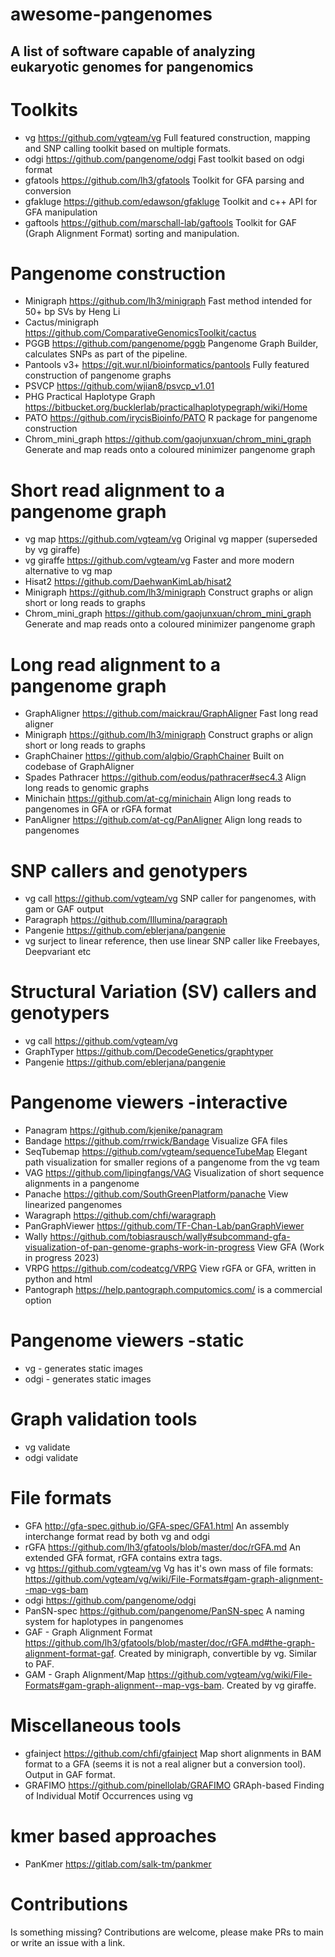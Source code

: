 # awesome-pangenomes
## A list of software capable of analyzing eukaryotic genomes for pangenomics 


# Toolkits

* vg https://github.com/vgteam/vg Full featured construction, mapping and SNP calling toolkit based on multiple formats.
* odgi https://github.com/pangenome/odgi Fast toolkit based on odgi format
* gfatools https://github.com/lh3/gfatools Toolkit for GFA parsing and conversion
* gfakluge https://github.com/edawson/gfakluge Toolkit and c++ API for GFA manipulation
* gaftools https://github.com/marschall-lab/gaftools Toolkit for GAF (Graph Alignment Format) sorting and manipulation.



# Pangenome construction

* Minigraph https://github.com/lh3/minigraph Fast method intended for 50+ bp SVs by Heng Li
* Cactus/minigraph https://github.com/ComparativeGenomicsToolkit/cactus 
* PGGB https://github.com/pangenome/pggb Pangenome Graph Builder, calculates SNPs as part of the pipeline.
* Pantools v3+ https://git.wur.nl/bioinformatics/pantools Fully featured construction of pangenome graphs
* PSVCP https://github.com/wjian8/psvcp_v1.01
* PHG Practical Haplotype Graph https://bitbucket.org/bucklerlab/practicalhaplotypegraph/wiki/Home
* PATO https://github.com/irycisBioinfo/PATO R package for pangenome construction
* Chrom_mini_graph https://github.com/gaojunxuan/chrom_mini_graph Generate and map reads onto a coloured minimizer pangenome graph


# Short read alignment to a pangenome graph

* vg map https://github.com/vgteam/vg Original vg mapper (superseded by vg giraffe)
* vg giraffe https://github.com/vgteam/vg Faster and more modern alternative to vg map
* Hisat2 https://github.com/DaehwanKimLab/hisat2
* Minigraph https://github.com/lh3/minigraph Construct graphs or align short or long reads to graphs
* Chrom_mini_graph https://github.com/gaojunxuan/chrom_mini_graph Generate and map reads onto a coloured minimizer pangenome graph



# Long read alignment to a pangenome graph

* GraphAligner https://github.com/maickrau/GraphAligner Fast long read aligner
* Minigraph https://github.com/lh3/minigraph Construct graphs or align short or long reads to graphs
* GraphChainer https://github.com/algbio/GraphChainer Built on codebase of GraphAligner
* Spades Pathracer https://github.com/eodus/pathracer#sec4.3 Align long reads to genomic graphs
* Minichain https://github.com/at-cg/minichain Align long reads to pangenomes in GFA or rGFA format
* PanAligner https://github.com/at-cg/PanAligner Align long reads to pangenomes



# SNP callers and genotypers

* vg call https://github.com/vgteam/vg SNP caller for pangenomes, with gam or GAF output
* Paragraph https://github.com/Illumina/paragraph
* Pangenie https://github.com/eblerjana/pangenie
* vg surject to linear reference, then use linear SNP caller like Freebayes, Deepvariant etc



# Structural Variation (SV) callers and genotypers

* vg call https://github.com/vgteam/vg
* GraphTyper https://github.com/DecodeGenetics/graphtyper 
* Pangenie https://github.com/eblerjana/pangenie



# Pangenome viewers -interactive

* Panagram https://github.com/kjenike/panagram 
* Bandage https://github.com/rrwick/Bandage Visualize GFA files
* SeqTubemap https://github.com/vgteam/sequenceTubeMap Elegant path visualization for smaller regions of a pangenome from the vg team
* VAG https://github.com/lipingfangs/VAG Visualization of short sequence alignments in a pangenome
* Panache https://github.com/SouthGreenPlatform/panache View linearized pangenomes
* Waragraph https://github.com/chfi/waragraph
* PanGraphViewer https://github.com/TF-Chan-Lab/panGraphViewer
* Wally https://github.com/tobiasrausch/wally#subcommand-gfa-visualization-of-pan-genome-graphs-work-in-progress View GFA (Work in progress 2023)
* VRPG https://github.com/codeatcg/VRPG View rGFA or GFA, written in python and html
* Pantograph https://help.pantograph.computomics.com/ is a commercial option

# Pangenome viewers -static

* vg - generates static images
* odgi - generates static images


# Graph validation tools

* vg validate
* odgi validate



# File formats

* GFA http://gfa-spec.github.io/GFA-spec/GFA1.html An assembly interchange format read by both vg and odgi
* rGFA https://github.com/lh3/gfatools/blob/master/doc/rGFA.md An extended GFA format, rGFA contains extra tags.
* vg https://github.com/vgteam/vg Vg has it's own mass of file formats: https://github.com/vgteam/vg/wiki/File-Formats#gam-graph-alignment--map-vgs-bam
* odgi https://github.com/pangenome/odgi
* PanSN-spec https://github.com/pangenome/PanSN-spec A naming system for haplotypes in pangenomes
* GAF - Graph Alignment Format https://github.com/lh3/gfatools/blob/master/doc/rGFA.md#the-graph-alignment-format-gaf. Created by minigraph, convertible by vg. Similar to PAF.
* GAM - Graph Alignment/Map https://github.com/vgteam/vg/wiki/File-Formats#gam-graph-alignment--map-vgs-bam. Created by vg giraffe. 


# Miscellaneous tools

* gfainject https://github.com/chfi/gfainject Map short alignments in BAM format to a GFA (seems it is not a real aligner but a conversion tool). Output in GAF format.
* GRAFIMO https://github.com/pinellolab/GRAFIMO GRAph-based Finding of Individual Motif Occurrences using vg


# kmer based approaches

* PanKmer https://gitlab.com/salk-tm/pankmer


# Contributions

Is something missing? Contributions are welcome, please make PRs to main or write an issue with a link.
